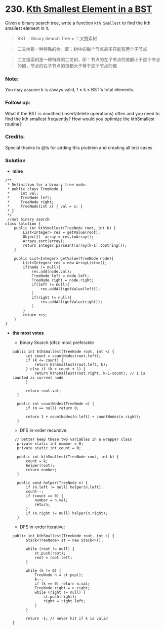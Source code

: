 # 230. [Kth Smallest Element in a BST](https://leetcode.com/problems/kth-smallest-element-in-a-bst/description/)

Given a binary search tree, write a function `kth Smallest` to find the kth smallest element in it.

> BST = Binary Search Tree =  二叉搜索树

>二叉树是一种特殊的树，即：树中的每个节点最多只能有两个子节点

>二叉搜索树是一种特殊的二叉树，即：节点的左子节点的值都小于这个节点的值，节点的右子节点的值都大于等于这个节点的值

### Note: 
You may assume k is always valid, 1 ≤ k ≤ BST's total elements.

### Follow up:
What if the BST is modified (insert/delete operations) often and you need to find the kth smallest frequently? How would you optimize the kthSmallest routine?

### Credits:
Special thanks to @ts for adding this problem and creating all test cases.


### Solution

* **mine**
```
/**
 * Definition for a binary tree node.
 * public class TreeNode {
 *     int val;
 *     TreeNode left;
 *     TreeNode right;
 *     TreeNode(int x) { val = x; }
 * }
 */
 //not binary search
class Solution {
    public int kthSmallest(TreeNode root, int k) {
        List<Integer> res = getValue(root);
        Object[]  array = res.toArray();
        Arrays.sort(array);
        return Integer.parseInt(array[k-1].toString());
    }
    
    public List<Integer> getValue(TreeNode node){
        List<Integer> res = new ArrayList<>();
        if(node != null){
            res.add(node.val);
            TreeNode left = node.left;
            TreeNode right = node.right;
            if(left != null){
                res.addAll(getValue(left));
            }
            if(right != null){
                res.addAll(getValue(right));
            } 
        }
        return res;
    }
}
```

* **the most votes** 

  * Binary Search (dfs): most preferable
  ```
  public int kthSmallest(TreeNode root, int k) {
        int count = countNodes(root.left);
        if (k <= count) {
            return kthSmallest(root.left, k);
        } else if (k > count + 1) {
            return kthSmallest(root.right, k-1-count); // 1 is counted as current node
        }
        
        return root.val;
    }
    
    public int countNodes(TreeNode n) {
        if (n == null) return 0;
        
        return 1 + countNodes(n.left) + countNodes(n.right);
    }
    ```

  * DFS in-order recursive:
  ```
   // better keep these two variables in a wrapper class
    private static int number = 0;
    private static int count = 0;

    public int kthSmallest(TreeNode root, int k) {
        count = k;
        helper(root);
        return number;
    }
    
    public void helper(TreeNode n) {
        if (n.left != null) helper(n.left);
        count--;
        if (count == 0) {
            number = n.val;
            return;
        }
        if (n.right != null) helper(n.right);
    }
  ```
  * DFS in-order iterative:
  ```
  public int kthSmallest(TreeNode root, int k) {
        Stack<TreeNode> st = new Stack<>();
        
        while (root != null) {
            st.push(root);
            root = root.left;
        }
            
        while (k != 0) {
            TreeNode n = st.pop();
            k--;
            if (k == 0) return n.val;
            TreeNode right = n.right;
            while (right != null) {
                st.push(right);
                right = right.left;
            }
        }
        
        return -1; // never hit if k is valid
  }
  ```
